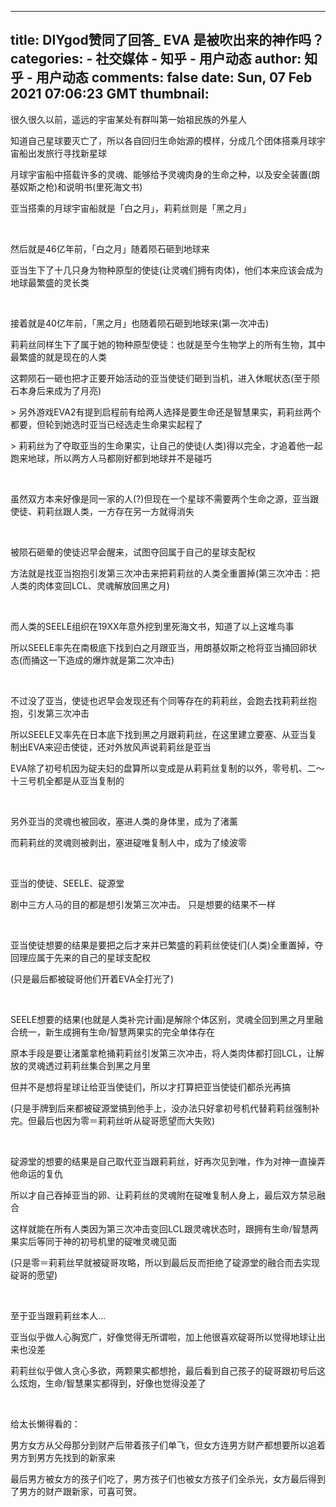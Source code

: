 
---
title: DIYgod赞同了回答_ EVA 是被吹出来的神作吗？
categories: 
    - 社交媒体
    - 知乎 - 用户动态
author: 知乎 - 用户动态
comments: false
date: Sun, 07 Feb 2021 07:06:23 GMT
thumbnail: 
---

<div>   
<p>很久很久以前，遥远的宇宙某处有群叫第一始祖民族的外星人</p><p> 知道自己星球要灭亡了，所以各自回归生命始源的模样，分成几个团体搭乘月球宇宙船出发旅行寻找新星球</p><p> 月球宇宙船中搭载许多的灵魂、能够给予灵魂肉身的生命之种，以及安全装置(朗基奴斯之枪)和说明书(里死海文书)</p><p> 亚当搭乘的月球宇宙船就是「白之月」，莉莉丝则是「黑之月」</p><p><br></p><p> 然后就是46亿年前，「白之月」随着陨石砸到地球来</p><p> 亚当生下了十几只身为物种原型的使徒(让灵魂们拥有肉体)，他们本来应该会成为地球最繁盛的灵长类</p><p><br></p><p> 接着就是40亿年前，「黑之月」也随着陨石砸到地球来(第一次冲击)</p><p> 莉莉丝同样生下了属于她的物种原型使徒：也就是至今生物学上的所有生物，其中最繁盛的就是现在的人类</p><p> 这颗陨石一砸也把才正要开始活动的亚当使徒们砸到当机，进入休眠状态(至于陨石本身后来成为了月亮)</p><p> > 另外游戏EVA2有提到启程前有给两人选择是要生命还是智慧果实，莉莉丝两个都要，但轮到她选时亚当已经选走生命果实起程了</p><p> > 莉莉丝为了夺取亚当的生命果实，让自己的使徒(人类)得以完全，才追着他一起跑来地球，所以两方人马都刚好都到地球并不是碰巧</p><p><br></p><p> 虽然双方本来好像是同一家的人(?)但现在一个星球不需要两个生命之源，亚当跟使徒、莉莉丝跟人类，一方存在另一方就得消失</p><p><br></p><p> 被陨石砸晕的使徒迟早会醒来，试图夺回属于自己的星球支配权</p><p> 方法就是找亚当抱抱引发第三次冲击来把莉莉丝的人类全重置掉(第三次冲击：把人类的肉体变回LCL、灵魂解放回黑之月)</p><p><br></p><p> 而人类的SEELE组织在19XX年意外挖到里死海文书，知道了以上这堆鸟事</p><p> 所以SEELE率先在南极底下找到白之月跟亚当，用朗基奴斯之枪将亚当捅回卵状态(而捅这一下造成的爆炸就是第二次冲击)</p><p><br></p><p> 不过没了亚当，使徒也迟早会发现还有个同等存在的莉莉丝，会跑去找莉莉丝抱抱，引发第三次冲击</p><p> 所以SEELE又率先在日本底下找到黑之月跟莉莉丝，在这里建立要塞、从亚当复制出EVA来迎击使徒，还对外放风声说莉莉丝是亚当</p><p> EVA除了初号机因为碇夫妇的盘算所以变成是从莉莉丝复制的以外，零号机、二～十三号机全都是从亚当复制的</p><p><br></p><p> 另外亚当的灵魂也被回收，塞进人类的身体里，成为了渚薰</p><p> 而莉莉丝的灵魂则被剥出，塞进碇唯复制人中，成为了绫波零</p><p><br></p><p> 亚当的使徒、SEELE、碇源堂</p><p> 剧中三方人马的目的都是想引发第三次冲击。 只是想要的结果不一样</p><p><br></p><p> 亚当使徒想要的结果是要把之后才来并已繁盛的莉莉丝使徒们(人类)全重置掉，夺回理应属于先来的自己的星球支配权</p><p> (只是最后都被碇哥他们开着EVA全打光了)</p><p><br></p><p> SEELE想要的结果(也就是人类补完计画)是解除个体区别，灵魂全回到黑之月里融合统一，新生成拥有生命/智慧两果实的完全单体存在</p><p> 原本手段是要让渚薰拿枪捅莉莉丝引发第三次冲击，将人类肉体都打回LCL，让解放的灵魂透过莉莉丝集合到黑之月里</p><p> 但并不是想将星球让给亚当使徒们，所以才打算把亚当使徒们都杀光再搞</p><p> (只是手牌到后来都被碇源堂搞到他手上，没办法只好拿初号机代替莉莉丝强制补完。但最后也因为零＝莉莉丝听从碇哥愿望而大失败)</p><p><br></p><p> 碇源堂的想要的结果是自己取代亚当跟莉莉丝，好再次见到唯，作为对神一直操弄他命运的复仇</p><p> 所以才自己吞掉亚当的卵、让莉莉丝的灵魂附在碇唯复制人身上，最后双方禁忌融合</p><p> 这样就能在所有人类因为第三次冲击变回LCL跟灵魂状态时，跟拥有生命/智慧两果实后等同于神的初号机里的碇唯灵魂见面</p><p> (只是零＝莉莉丝早就被碇哥攻略，所以到最后反而拒绝了碇源堂的融合而去实现碇哥的愿望)</p><p><br></p><p> 至于亚当跟莉莉丝本人...</p><p> 亚当似乎做人心胸宽广，好像觉得无所谓啦，加上他很喜欢碇哥所以觉得地球让出来也没差</p><p> 莉莉丝似乎做人贪心多欲，两颗果实都想抢，最后看到自己孩子的碇哥跟初号后这么炫炮，生命/智慧果实都得到，好像也觉得没差了</p><p><br></p><p> 给太长懒得看的：</p><p> 男方女方从父母那分到财产后带着孩子们单飞，但女方连男方财产都想要所以追着男方到男方先找到的新​​家来</p><p> 最后男方被女方的孩子们吃了，男方孩子们也被女方孩子们全杀光，女方最后得到了男方的财产跟新家，可喜可贺。</p>  
</div>
            